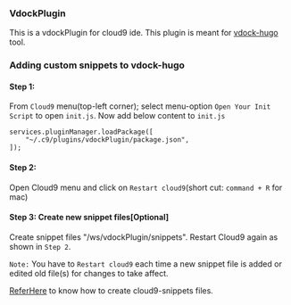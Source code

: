 ### VdockPlugin
This is a vdockPlugin for cloud9 ide. This plugin is meant for [vdock-hugo](https://github.com/rchari66/vdock-hugo) tool.

### Adding custom snippets to vdock-hugo
#### Step 1:
From `Cloud9` menu(top-left corner); select menu-option `Open Your Init Script` to open `init.js`. Now add below content to `init.js`
```
services.pluginManager.loadPackage([
    "~/.c9/plugins/vdockPlugin/package.json",
]);
```
#### Step 2:
Open Cloud9 menu and click on `Restart cloud9`(short cut: `command + R` for mac)

#### Step 3: Create new snippet files[Optional]
Create snippet files "/ws/vdockPlugin/snippets".
Restart Cloud9 again as shown in `Step 2`.

`Note:` You have to `Restart cloud9` each time a new snippet file is added or edited old file(s) for changes to take affect.

[ReferHere](https://cloud9-sdk.readme.io/docs/snippets) to know how to create cloud9-snippets files.
